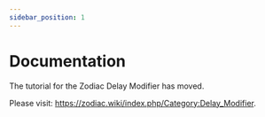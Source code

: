 ```yaml
---
sidebar_position: 1
---
```


# Documentation 

The tutorial for the Zodiac Delay Modifier has moved. 

Please visit: https://zodiac.wiki/index.php/Category:Delay_Modifier.
